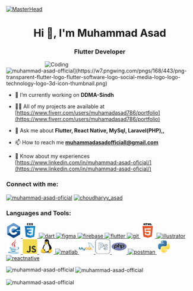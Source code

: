[![MasterHead](https://media.licdn.com/dms/image/v2/D4D16AQG1SrNfPGjVEg/profile-displaybackgroundimage-shrink_350_1400/profile-displaybackgroundimage-shrink_350_1400/0/1732013184626?e=1738195200&v=beta&t=4DsuNmsbuRd7zO8RaAgNNo2X_talPQgeKGvB5vpdUo4)](https://xofttec.com)
<h1 align="center">Hi 👋, I'm Muhammad Asad</h1>
<h3 align="center">Flutter Developer</h3>
<img align="right" alt="Coding" width="400" src="[https://vectorified.com/images/app-developer-icon-18.png](https://iconscout.com/free-3d-illustration/flutter-5562357)">
<p align="left"> <img src="[https://komarev.com/ghpvc/?username=muhammad-asad-official&label=Profile%20views&color=0e75b6&style=flat" alt="muhammad-asad-official](https://w7.pngwing.com/pngs/168/443/png-transparent-flutter-logo-flutter-software-logo-social-media-logo-logo-technology-logo-3d-icon-thumbnail.png)" /> </p>


- 🔭 I’m currently working on **DDMA-Sindh**

- 👨‍💻 All of my projects are available at [https://www.fiverr.com/users/muhamadasad786/portfolio](https://www.fiverr.com/users/muhamadasad786/portfolio)

- 💬 Ask me about **Flutter, React Native, MySql, Laravel(PHP),,**

- 📫 How to reach me **muhammadasadofficiall@gmail.com**

- 📄 Know about my experiences [https://www.linkedin.com/in/muhammad-asad-oficial/](https://www.linkedin.com/in/muhammad-asad-oficial/)

<h3 align="left">Connect with me:</h3>
<p align="left">
<a href="https://linkedin.com/in/muhammad-asad-oficial" target="blank"><img align="center" src="https://raw.githubusercontent.com/rahuldkjain/github-profile-readme-generator/master/src/images/icons/Social/linked-in-alt.svg" alt="muhammad-asad-oficial" height="30" width="40" /></a>
<a href="https://instagram.com/choudharyy_asad" target="blank"><img align="center" src="https://raw.githubusercontent.com/rahuldkjain/github-profile-readme-generator/master/src/images/icons/Social/instagram.svg" alt="choudharyy_asad" height="30" width="40" /></a>
</p>

<h3 align="left">Languages and Tools:</h3>
<p align="left"> <a href="https://www.w3schools.com/cpp/" target="_blank" rel="noreferrer"> <img src="https://raw.githubusercontent.com/devicons/devicon/master/icons/cplusplus/cplusplus-original.svg" alt="cplusplus" width="40" height="40"/> </a> <a href="https://www.w3schools.com/css/" target="_blank" rel="noreferrer"> <img src="https://raw.githubusercontent.com/devicons/devicon/master/icons/css3/css3-original-wordmark.svg" alt="css3" width="40" height="40"/> </a> <a href="https://dart.dev" target="_blank" rel="noreferrer"> <img src="https://www.vectorlogo.zone/logos/dartlang/dartlang-icon.svg" alt="dart" width="40" height="40"/> </a> <a href="https://www.figma.com/" target="_blank" rel="noreferrer"> <img src="https://www.vectorlogo.zone/logos/figma/figma-icon.svg" alt="figma" width="40" height="40"/> </a> <a href="https://firebase.google.com/" target="_blank" rel="noreferrer"> <img src="https://www.vectorlogo.zone/logos/firebase/firebase-icon.svg" alt="firebase" width="40" height="40"/> </a> <a href="https://flutter.dev" target="_blank" rel="noreferrer"> <img src="https://www.vectorlogo.zone/logos/flutterio/flutterio-icon.svg" alt="flutter" width="40" height="40"/> </a> <a href="https://git-scm.com/" target="_blank" rel="noreferrer"> <img src="https://www.vectorlogo.zone/logos/git-scm/git-scm-icon.svg" alt="git" width="40" height="40"/> </a> <a href="https://www.w3.org/html/" target="_blank" rel="noreferrer"> <img src="https://raw.githubusercontent.com/devicons/devicon/master/icons/html5/html5-original-wordmark.svg" alt="html5" width="40" height="40"/> </a> <a href="https://www.adobe.com/in/products/illustrator.html" target="_blank" rel="noreferrer"> <img src="https://www.vectorlogo.zone/logos/adobe_illustrator/adobe_illustrator-icon.svg" alt="illustrator" width="40" height="40"/> </a> <a href="https://www.java.com" target="_blank" rel="noreferrer"> <img src="https://raw.githubusercontent.com/devicons/devicon/master/icons/java/java-original.svg" alt="java" width="40" height="40"/> </a> <a href="https://developer.mozilla.org/en-US/docs/Web/JavaScript" target="_blank" rel="noreferrer"> <img src="https://raw.githubusercontent.com/devicons/devicon/master/icons/javascript/javascript-original.svg" alt="javascript" width="40" height="40"/> </a> <a href="https://www.linux.org/" target="_blank" rel="noreferrer"> <img src="https://raw.githubusercontent.com/devicons/devicon/master/icons/linux/linux-original.svg" alt="linux" width="40" height="40"/> </a> <a href="https://www.mathworks.com/" target="_blank" rel="noreferrer"> <img src="https://upload.wikimedia.org/wikipedia/commons/2/21/Matlab_Logo.png" alt="matlab" width="40" height="40"/> </a> <a href="https://www.mysql.com/" target="_blank" rel="noreferrer"> <img src="https://raw.githubusercontent.com/devicons/devicon/master/icons/mysql/mysql-original-wordmark.svg" alt="mysql" width="40" height="40"/> </a> <a href="https://www.photoshop.com/en" target="_blank" rel="noreferrer"> <img src="https://raw.githubusercontent.com/devicons/devicon/master/icons/photoshop/photoshop-line.svg" alt="photoshop" width="40" height="40"/> </a> <a href="https://www.php.net" target="_blank" rel="noreferrer"> <img src="https://raw.githubusercontent.com/devicons/devicon/master/icons/php/php-original.svg" alt="php" width="40" height="40"/> </a> <a href="https://postman.com" target="_blank" rel="noreferrer"> <img src="https://www.vectorlogo.zone/logos/getpostman/getpostman-icon.svg" alt="postman" width="40" height="40"/> </a> <a href="https://www.python.org" target="_blank" rel="noreferrer"> <img src="https://raw.githubusercontent.com/devicons/devicon/master/icons/python/python-original.svg" alt="python" width="40" height="40"/> </a> <a href="https://reactnative.dev/" target="_blank" rel="noreferrer"> <img src="https://reactnative.dev/img/header_logo.svg" alt="reactnative" width="40" height="40"/> </a> </p>

<p><img align="left" src="https://github-readme-stats.vercel.app/api/top-langs?username=muhammad-asad-official&show_icons=true&locale=en&layout=compact" alt="muhammad-asad-official" /></p>

<p>&nbsp;<img align="center" src="https://github-readme-stats.vercel.app/api?username=muhammad-asad-official&show_icons=true&locale=en" alt="muhammad-asad-official" /></p>

<p><img align="center" src="https://github-readme-streak-stats.herokuapp.com/?user=muhammad-asad-official&" alt="muhammad-asad-official" /></p>
